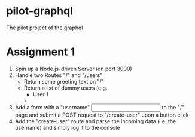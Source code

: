 # pilot-graphql
The pilot project of the graphql


# Assignment 1
1. Spin up a Node.js-driven Server (on port 3000)
2. Handle two Routes "/" and "/users"
    - Return some greeting text on "/"
    - Return a list of dummy users (e.g. <ul><li>User 1</li></ul>)
3. Add a form with a "username" <input> to the "/" page and submit a POST request to "/create-user"
   upon  a button click
4. Add the "create-user" route and parse the incoming data (i.e. the username) and simply log it to
   the console